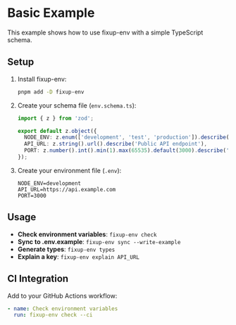 # Basic Example

This example shows how to use fixup-env with a simple TypeScript schema.

## Setup

1. Install fixup-env:
   ```bash
   pnpm add -D fixup-env
   ```

2. Create your schema file (`env.schema.ts`):
   ```typescript
   import { z } from 'zod';
   
   export default z.object({
     NODE_ENV: z.enum(['development', 'test', 'production']).describe('Runtime mode'),
     API_URL: z.string().url().describe('Public API endpoint'),
     PORT: z.number().int().min(1).max(65535).default(3000).describe('HTTP port'),
   });
   ```

3. Create your environment file (`.env`):
   ```
   NODE_ENV=development
   API_URL=https://api.example.com
   PORT=3000
   ```

## Usage

- **Check environment variables**: `fixup-env check`
- **Sync to .env.example**: `fixup-env sync --write-example`
- **Generate types**: `fixup-env types`
- **Explain a key**: `fixup-env explain API_URL`

## CI Integration

Add to your GitHub Actions workflow:

```yaml
- name: Check environment variables
  run: fixup-env check --ci
```
